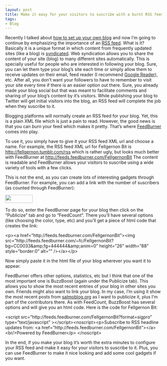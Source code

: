 ```yaml
---
layout: post
title: Make it easy for your visitors to suscribe with a burnt RSS feed
tags:
- Blog
---
```

<p>Recently I talked about <a href="http://fellgernon.tumblr.com/post/13070638939/setting-up-your-blog">how to set up your own blog</a> and now I&#8217;m going to continue by emphasizing the importance of an <a href="http://en.wikipedia.org/wiki/RSS">RSS feed</a>. What is it? Basically it is a unique format in which content from frequently updated sites (like a blog) is <a href="http://en.wikipedia.org/wiki/Web_syndication">syndicated</a>. Web syndication allows you to share the content of your site (blog) to many different sites automatically. This is specially useful for people who are interested in following your blog. Sure, you can let them type your blog&#8217;s site each time or simply allow them to receive updates on their email, feed reader (I recommend <a href="http://www.google.com/reader">Google Reader</a>), etc. After all, you don&#8217;t want your followers to have to remember to visit your site every time if there is an easier option out there. Sure, you already made your blog social but that was meant to facilitate comments and sharing of your blog&#8217;s content by it&#8217;s visitors. While publishing your blog to Twitter will get initial visitors into the blog, an RSS feed will complete the job when they suscribe to it.</p>
<p>Blogging platforms will normally create an RSS feed for your blog. Yet, this is a plain XML file which is just a pain to read. However, the good news is that you can <em>burn</em> your feed which makes it pretty. That&#8217;s where <a href="http://feedburner.google.com">FeedBurner</a> comes into play. </p>
<p>To use it, you simply have to give it your RSS feed XML url and choose a name. For example, the RSS feed XML url for Fellgernon Bit is <a href="http://fellgernon.tumblr.com/rss"><a href="http://fellgernon.tumblr.com/rss">http://fellgernon.tumblr.com/rss</a></a> which is rather ugly, but looks much better with FeedBurner at <a href="http://feeds.feedburner.com/FellgernonBit"><a href="http://feeds.feedburner.com/FellgernonBit">http://feeds.feedburner.com/FellgernonBit</a></a> The content is readable and FeedBurner allows your visitors to suscribe using a wide variety of tools with a few clicks.</p>
<p>This is not the end, as you can create lots of interesting gadgets through FeedBurner. For example, you can add a link with the number of suscribers (as counted through FeedBurner):</p>
<p><img height="26" src="http://feeds.feedburner.com/~fc/FellgernonBit?bg=CC0033&amp;fg=444444&amp;anim=0" width="88"/></p>
<p>To do so, enter the FeedBurner page for your blog then click on the &#8220;Publicize&#8221; tab and go to &#8220;FeedCount&#8221;. There you&#8217;ll have several options (like choosing the color, type, etc) and you&#8217;ll get a piece of html code that creates the link:</p>
<p>&lt;p&gt;&lt;a href=&#8221;http://feeds.feedburner.com/FellgernonBit&#8221;&gt;&lt;img src=&#8221;http://feeds.feedburner.com/~fc/FellgernonBit?bg=CC0033&amp;amp;fg=444444&amp;amp;anim=0&#8221; height=&#8221;26&#8221; width=&#8221;88&#8221; style=&#8221;border:0&#8221; alt=&#8221;&#8221; /&gt;&lt;/a&gt;&lt;/p&gt;</p>
<p>Now simply paste it in the html file of your blog wherever you want it to appear.</p>

<p>FeedBurner offers other options, statistics, etc but I think that one of the most important one is BuzzBoost (again under the Publicize tab). This allows you to show the most recent entries of your blog in other sites you own. Friends might also want to link your blog. In my case, I&#8217;m using it show the most recent posts from <a href="http://salmoblog.org">salmoblog.org</a> as I want to publicize it, plus I&#8217;m part of the contributors there. As with FeedCount, BuzzBoost has several options and will give you an html code. Here is the code for Fellgernon Bit:</p>

<p>&lt;script src=&#8221;http://feeds.feedburner.com/FellgernonBit?format=sigpro&#8221; type=&#8221;text/javascript&#8221; &gt;&lt;/script&gt;&lt;noscript&gt;&lt;p&gt;Subscribe to RSS headline updates from: &lt;a href=&#8221;http://feeds.feedburner.com/FellgernonBit&#8221;&gt;&lt;/a&gt;&lt;br/&gt;Powered by FeedBurner&lt;/p&gt; &lt;/noscript&gt;</p>
<p>In the end, if you make your blog it&#8217;s worth the extra minutes to configure your RSS feed and make it easy for your visitors to suscribe to it. Plus, you can use FeedBurner to make it nice looking and add some cool gadgets if you want.</p>
